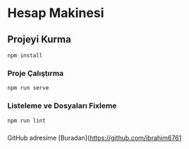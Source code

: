 # Hesap Makinesi

## Projeyi Kurma 

```
npm install
```

### Proje Çalıştırma

```
npm run serve
```

### Listeleme ve Dosyaları Fixleme

```
npm run lint
```

###

GitHub adresime [Buradan](https://github.com/ibrahim6761